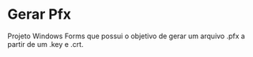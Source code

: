 # Gerar Pfx
Projeto Windows Forms que possui o objetivo de gerar um arquivo .pfx a partir de um .key e .crt.
